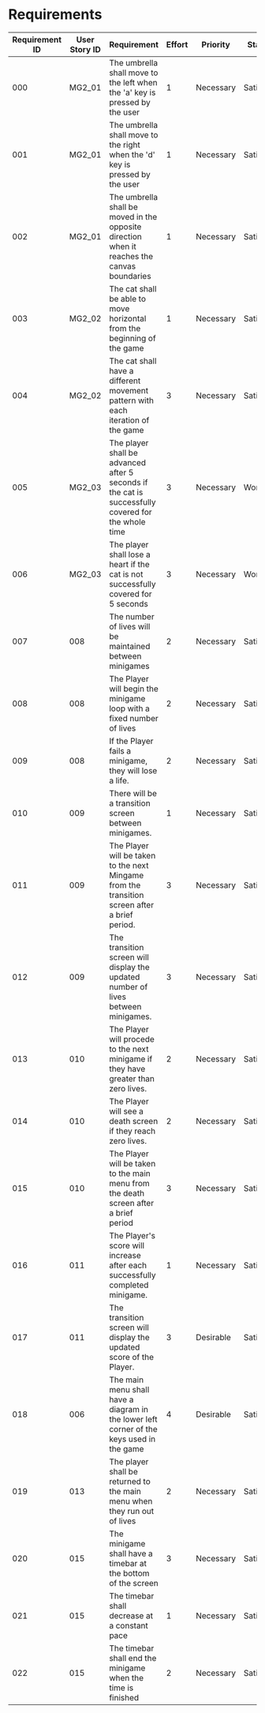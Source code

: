 # Requirements

| Requirement ID | User Story ID | Requirement                                        | Effort | Priority  | Status   |
|----------------|---------------|----------------------------------------------------|--------|-----------|----------|
| 000   | MG2_01 | The umbrella shall move to the left when the 'a' key is pressed by the user                        | 1   | Necessary | Satisfied |
| 001  | MG2_01 | The umbrella shall move to the right when the 'd' key is pressed by the user                       | 1   | Necessary | Satisfied |
| 002  | MG2_01 | The umbrella shall be moved in the opposite direction when it reaches the canvas boundaries        | 1   | Necessary | Satisfied |
| 003  | MG2_02 | The cat shall be able to move horizontal from the beginning of the game                            | 1   | Necessary | Satisfied |
| 004  | MG2_02 | The cat shall have a different movement pattern with each iteration of the game                    | 3   | Necessary | Satisfied |
| 005  | MG2_03 | The player shall be advanced after 5 seconds if the cat is successfully covered for the whole time | 3   | Necessary | Working   |
| 006  | MG2_03 | The player shall lose a heart if the cat is not successfully covered for 5 seconds                 | 3   | Necessary | Working   |
| 007 | 008 | The number of lives will be maintained between minigames                                      | 2 | Necessary | Satisfied |
| 008 | 008 | The Player will begin the minigame loop with a fixed number of lives                          | 2 | Necessary | Satisfied |
| 009 | 008 | If the Player fails a minigame, they will lose a life.                                        | 2 | Necessary | Satisfied |
| 010 | 009 | There will be a transition screen between minigames.                                          | 1 | Necessary | Satisfied |
| 011 | 009 | The Player will be taken to the next Mingame from the transition screen after a brief period. | 3 | Necessary | Satisfied |
| 012 | 009 | The transition screen will display the updated number of lives between minigames.             | 3 | Necessary | Satisfied |
| 013 | 010 | The Player will procede to the next minigame if they have greater than zero lives.            | 2 | Necessary | Satisfied |
| 014 | 010 | The Player will see a death screen if they reach zero lives.                                  | 2 | Necessary | Satisfied |
| 015 | 010 | The Player will be taken to the main menu from the death screen after a brief period          | 3 | Necessary | Satisfied |
| 016 | 011 | The Player's score will increase after each successfully completed minigame.                  | 1 | Necessary | Satisfied |
| 017 | 011 | The transition screen will display the updated score of the Player.                           | 3 | Desirable | Satisfied |
| 018 | 006 | The main menu shall have a diagram in the lower left corner of the keys used in the game                           | 4 | Desirable | Satisfied |
| 019  | 013  | The player shall be returned to the main menu when they run out of lives | 2   | Necessary | Satisfied |
| 020  | 015  | The minigame shall have a timebar at the bottom of the screen            | 3   | Necessary | Satisfied |
| 021  | 015  | The timebar shall decrease at a constant pace                            | 1   | Necessary | Satisfied |
| 022  | 015  | The timebar shall end the minigame when the time is finished             | 2   | Necessary | Satisfied |
